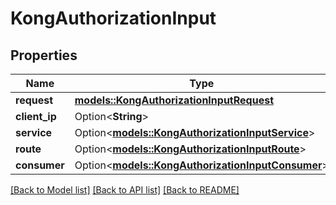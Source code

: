 # KongAuthorizationInput

## Properties

Name | Type | Description | Notes
------------ | ------------- | ------------- | -------------
**request** | [**models::KongAuthorizationInputRequest**](KongAuthorizationInputRequest.md) |  | 
**client_ip** | Option<**String**> |  | [optional]
**service** | Option<[**models::KongAuthorizationInputService**](KongAuthorizationInputService.md)> |  | [optional]
**route** | Option<[**models::KongAuthorizationInputRoute**](KongAuthorizationInputRoute.md)> |  | [optional]
**consumer** | Option<[**models::KongAuthorizationInputConsumer**](KongAuthorizationInputConsumer.md)> |  | [optional]

[[Back to Model list]](../README.md#documentation-for-models) [[Back to API list]](../README.md#documentation-for-api-endpoints) [[Back to README]](../README.md)


